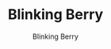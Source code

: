 ---
title: Blinking Berry
icon: https://static.wikia.nocookie.net/aa5a66d0-8409-442f-9e70-50b14bdbbc92/
author:
  - Blinking Berry
---